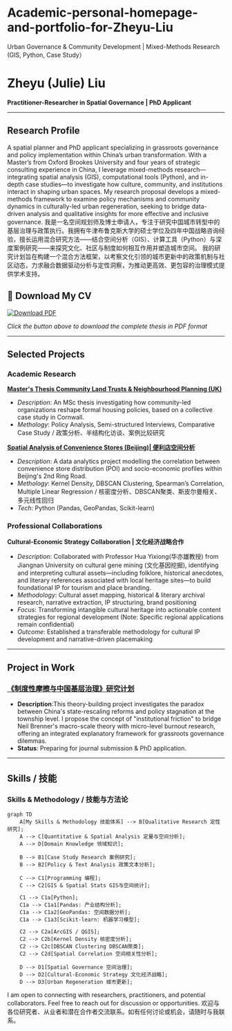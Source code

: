 # Academic-personal-homepage-and-portfolio-for-Zheyu-Liu
Urban Governance & Community Development | Mixed-Methods Research (GIS, Python, Case Study）

# Zheyu (Julie) Liu

**Practitioner-Researcher in Spatial Governance | PhD Applicant**

---

## Research Profile

A spatial planner and PhD applicant specializing in grassroots governance and policy implementation within China’s urban transformation. With a Master’s from Oxford Brookes University and four years of strategic consulting experience in China, I leverage mixed-methods research—integrating spatial analysis (GIS), computational tools (Python), and in-depth case studies—to investigate how culture, community, and institutions interact in shaping urban spaces.
My research proposal develops a mixed-methods framework to examine policy mechanisms and community dynamics in culturally-led urban regeneration, seeking to bridge data-driven analysis and qualitative insights for more effective and inclusive governance.
我是一名空间规划师及博士申请人，专注于研究中国城市转型中的基层治理与政策执行。我拥有牛津布鲁克斯大学的硕士学位及四年中国战略咨询经验，擅长运用混合研究方法——结合空间分析（GIS）、计算工具（Python）与深度案例研究——来探究文化、社区与制度如何相互作用并塑造城市空间。
我的研究计划旨在构建一个混合方法框架，以考察文化引领的城市更新中的政策机制与社区动态，力求融合数据驱动分析与定性洞察，为推动更高效、更包容的治理模式提供学术支持。

## 📄 Download My CV

[![Download PDF](https://img.shields.io/badge/Download-My_CV_PDF-blue.svg)](./projects/zheyuLIU_cv.pdf)

*Click the button above to download the complete thesis in PDF format*



---

## Selected Projects
### Academic Research
**[Master's Thesis Community Land Trusts & Neighbourhood Planning (UK)](./projects/master-thesis.md)**
*   *Description*: An MSc thesis investigating how community-led organizations reshape formal housing policies, based on a collective case study in Cornwall.
*   *Methology*: Policy Analysis, Semi-structured Interviews, Comparative Case Study / 政策分析、半结构化访谈、案例比较研究

**[Spatial Analysis of Convenience Stores (Beijing)| 便利店空间分析](zheyu-Julie-Liu/qgis-data-analysis-writing-sample/blob/main/paper.md)**
*   *Description*: A data analytics project modelling the correlation between convenience store distribution (POI) and socio-economic profiles within Beijing's 2nd Ring Road.
*   *Methology*: Kernel Density, DBSCAN Clustering, Spearman’s Correlation, Multiple Linear Regression / 核密度分析、DBSCAN聚类、斯皮尔曼相关、多元线性回归
*   *Tech*: Python (Pandas, GeoPandas, Scikit-learn)

### Professional Collaborations 
**Cultural-Economic Strategy Collaboration | 文化经济战略合作**
*   *Description*: Collaborated with Professor Hua Yixiong(华亦雄教授) from Jiangnan University on cultural gene mining (文化基因挖掘), identifying and interpreting cultural assets—including folklore, historical anecdotes, and literary references associated with local heritage sites—to build foundational IP for tourism and place branding.
*   *Methodology*: Cultural asset mapping, historical & literary archival research, narrative extraction, IP structuring, brand positioning
*   *Focus*: Transforming intangible cultural heritage into actionable content strategies for regional development (Note: Specific regional applications remain confidential)
*   *Outcome*: Established a transferable methodology for cultural IP development and narrative-driven placemaking
---

## Project in Work

###  [《制度性摩擦与中国基层治理》研究计划](./projects/institutional-friction.md)
*   **Description**:This theory-building project investigates the paradox between China's state-rescaling reforms and policy stagnation at the township level. I propose the concept of "institutional friction" to bridge Neil Brenner's macro-scale theory with micro-level burnout research, offering an integrated explanatory framework for grassroots governance dilemmas.
*    **Status**: Preparing for journal submission & PhD application.
---

## Skills / 技能
### Skills & Methodology / 技能与方法论

```mermaid
graph TD
    A[My Skills & Methodology 技能体系] --> B[Qualitative Research 定性研究];
    A --> C[Quantitative & Spatial Analysis 定量与空间分析];
    A --> D[Domain Knowledge 领域知识];
    
    B --> B1[Case Study Research 案例研究];
    B --> B2[Policy & Text Analysis 政策文本分析];
    
    C --> C1[Programming 编程];
    C --> C2[GIS & Spatial Stats GIS与空间统计];
    
    C1 --> C1a[Python];
    C1a --> C1a1[Pandas: 产业结构分析];
    C1a --> C1a2[GeoPandas: 空间数据分析];
    C1a --> C1a3[Scikit-learn: 机器学习模型];
    
    C2 --> C2a[ArcGIS / QGIS];
    C2 --> C2b[Kernel Density 核密度分析];
    C2 --> C2c[DBSCAN Clustering DBSCAN聚类];
    C2 --> C2d[Spatial Correlation 空间相关性分析];
    
    D --> D1[Spatial Governance 空间治理];
    D --> D2[Cultural-Economic Strategy 文化经济战略];
    D --> D3[Urban Regeneration 城市更新];
```		


I am open to connecting with researchers, practitioners, and potential collaborators. Feel free to reach out for discussion or opportunities.
欢迎与各位研究者、从业者和潜在合作者交流联系。如有任何讨论或机会，请随时与我联系。
